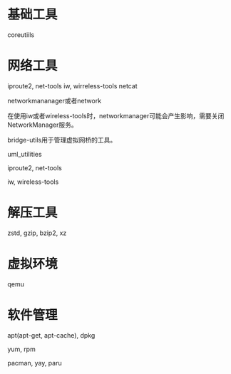 基础工具
=======

coreutiils


网络工具
=======

iproute2, net-tools
iw, wirreless-tools
netcat

networkmananager或者network

在使用iw或者wireless-tools时，networkmanager可能会产生影响，需要关闭NetworkManager服务。

bridge-utils用于管理虚拟网桥的工具。    

uml_utilities





iproute2, net-tools

iw, wireless-tools



解压工具
======

zstd, gzip, bzip2, xz

虚拟环境
======

qemu



软件管理
=======


apt(apt-get, apt-cache), dpkg

yum, rpm

pacman, yay, paru

